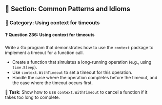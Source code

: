 ## 📘 Section: Common Patterns and Idioms  
### 🔹 Category: Using context for timeouts  
#### ❓ Question 236: Using context for timeouts

Write a Go program that demonstrates how to use the `context` package to implement a timeout for a function call.

- Create a function that simulates a long-running operation (e.g., using `time.Sleep`).
- Use `context.WithTimeout` to set a timeout for this operation.
- Handle the case where the operation completes before the timeout, and the case where the timeout occurs first.

🔧 **Task:** Show how to use `context.WithTimeout` to cancel a function if it takes too long to complete.
